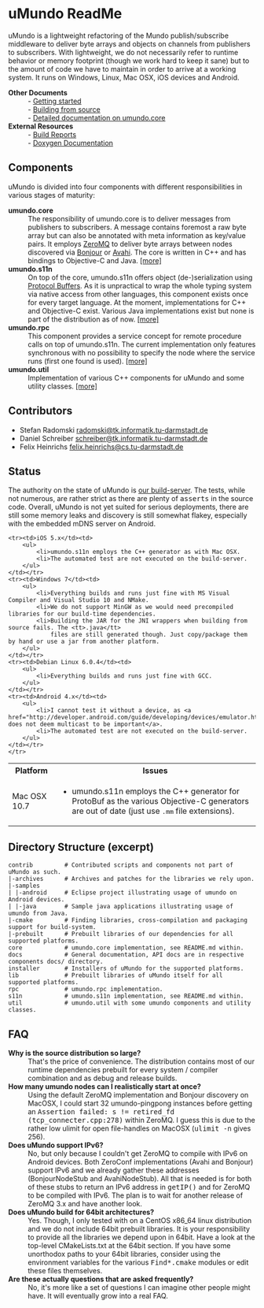 # uMundo ReadMe

uMundo is a lightweight refactoring of the Mundo publish/subscribe middleware to deliver byte
arrays and objects on channels from publishers to subscribers. With lightweight, we do not necessarily 
refer to runtime behavior or memory footprint (though we work hard to keep it sane) but to the amount 
of code we have to maintain in order to arrive at a working system. It runs on Windows, Linux, Mac OSX, 
iOS devices and Android.

<dt><b>Other Documents</b></dt>
<dd>- <a href="https://github.com/tklab-tud/umundo/tree/master/docs/GETTING_STARTED.md">Getting started</a></dd>
<dd>- <a href="https://github.com/tklab-tud/umundo/tree/master/docs/BUILDING.md">Building from source</a></dd>
<dd>- <a href="https://github.com/tklab-tud/umundo/tree/master/core">Detailed documentation on umundo.core</a></dd>

<dt><b>External Resources</b></dt>
<dd>- <a href="http://umundo.tk.informatik.tu-darmstadt.de/cdash/index.php?project=umundo">Build Reports</a></dd>
<dd>- <a href="http://umundo.tk.informatik.tu-darmstadt.de/docs">Doxygen Documentation</a></dd>

## Components

uMundo is divided into four components with different responsibilities in various stages of maturity:

<dt><b>umundo.core</b></dt>
<dd>The responsibility of umundo.core is to deliver messages from publishers to subscribers. A message contains
	foremost a raw byte array but can also be annotated with meta information as key/value pairs. It employs
	<a href="http://www.zeromq.org">ZeroMQ</a> to deliver byte arrays between nodes discovered via 
	<a href="http://developer.apple.com/opensource/">Bonjour</a> or <a href="http://avahi.org/">Avahi</a>.
	The core is written in C++ and has bindings to Objective-C and Java. <a href="/tklab-tud/umundo/tree/master/core">[more]</a></dd>

<dt><b>umundo.s11n</b></dt>
<dd>On top of the core, umundo.s11n offers object (de-)serialization using <a href="http://code.google.com/p/protobuf/">Protocol Buffers</a>.
	As it is unpractical to wrap the whole typing system via native access from other languages, this component exists once for every
	target language. At the moment, implementations for C++ and Objective-C exist. Various Java implementations exist but none is 
	part of the distribution as of now. <a href="/tklab-tud/umundo/tree/master/s11n">[more]</a></dd>

<dt><b>umundo.rpc</b></dt>
<dd>This component provides a service concept for remote procedure calls on top of umundo.s11n. The current implementation only 
	features synchronous with no possibility to specify the node where the service runs (first one found is used).
	<a href="/tklab-tud/umundo/tree/master/rpc">[more]</a></dd>

<dt><b>umundo.util</b></dt>
<dd>Implementation of various C++ components for uMundo and some utility classes.
	<a href="/tklab-tud/umundo/tree/master/util">[more]</a></dd>

## Contributors

- Stefan Radomski <radomski@tk.informatik.tu-darmstadt.de>
- Daniel Schreiber <schreiber@tk.informatik.tu-darmstadt.de>
- Felix Heinrichs <felix.heinrichs@cs.tu-darmstadt.de>

## Status

The authority on the state of uMundo is <a href="http://umundo.tk.informatik.tu-darmstadt.de/cdash/index.php?project=umundo">our 
build-server</a>. The tests, while not numerous, are rather strict as there are plenty of <tt>asserts</tt> in the source code. 
Overall, uMundo is not yet suited for serious deployments, there are still some memory leaks and discovery is still somewhat flakey, 
especially with the embedded mDNS server on Android.

<table>
    </tr>
    <tr><th>Platform</th><th>Issues</th></tr>
	<tr><td>Mac OSX 10.7</td><td>
		<ul>
			<li>umundo.s11n employs the C++ generator for ProtoBuf as the various Objective-C generators are out of date (just use <tt>.mm</tt> file extensions).
		</ul>
	</td></tr>

	<tr><td>iOS 5.x</td><td>
		<ul>
			<li>umundo.s11n employs the C++ generator as with Mac OSX.
			<li>The automated test are not executed on the build-server.
		</ul>
	</td></tr>
	<tr><td>Windows 7</td><td>
		<ul>
			<li>Everything builds and runs just fine with MS Visual Compiler and Visual Studio 10 and NMake.
			<li>We do not support MinGW as we would need precompiled libraries for our build-time dependencies.
			<li>Building the JAR for the JNI wrappers when building from source fails. The <tt>.java</tt> 
				files are still generated though. Just copy/package them by hand or use a jar from another platform.
		</ul>
	</td></tr>
	<tr><td>Debian Linux 6.0.4</td><td>
		<ul>
			<li>Everything builds and runs just fine with GCC.
		</ul>
	</td></tr>
	<tr><td>Android 4.x</td><td>
		<ul>
			<li>I cannot test it without a device, as <a href="http://developer.android.com/guide/developing/devices/emulator.html#emulatornetworking">google does not deem multicast to be important</a>.
			<li>The automated test are not executed on the build-server.
		</ul>
	</td></tr>
    </tr>
</table>

## Directory Structure (excerpt)

	contrib         # Contributed scripts and components not part of uMundo as such.
	|-archives      # Archives and patches for the libraries we rely upon.
	|-samples
	| |-android     # Eclipse project illustrating usage of umundo on Android devices.
	| |-java        # Sample java applications illustrating usage of umundo from Java.
	|-cmake         # Finding libraries, cross-compilation and packaging support for build-system.
	|-prebuilt      # Prebuilt libraries of our dependencies for all supported platforms.
	core            # umundo.core implementation, see README.md within.
	docs            # General documentation, API docs are in respective components docs/ directory.
	installer       # Installers of uMundo for the supported platforms.
	lib             # Prebuilt libraries of uMundo itself for all supported platforms.
	rpc             # umundo.rpc implementation.
	s11n            # umundo.s11n implementation, see README.md within.
	util            # umundo.util with some umundo components and utility classes.

## FAQ

<dt><b>Why is the source distribution so large?</b></dt>
<dd>That's the price of convenience. The distribution contains most of our runtime dependencies prebuilt for every 
	system / compiler combination and as debug and release builds.</dd>

<dt><b>How many umundo nodes can I realistically start at once?</b></dt>
<dd>Using the default ZeroMQ implementation and Bonjour discovery on MacOSX, I could start 32 umundo-pingpong instances before
	getting an <tt>Assertion failed: s != retired_fd (tcp_connecter.cpp:278)</tt> within ZeroMQ. I guess this is due to the 
	rather low ulimit for open file-handles on MacOSX (<tt>ulimit -n</tt> gives 256).</dd>

<dt><b>Does uMundo support IPv6?</b></dt>
<dd>No, but only because I couldn't get ZeroMQ to compile with IPv6 on Android devices. Both ZeroConf implementations (Avahi and
	Bonjour) support IPv6 and we already gather these addresses (BonjourNodeStub and AvahiNodeStub). All that is needed is for
	both of these stubs to return an IPv6 address in <tt>getIP()</tt> and for ZeroMQ to be compiled with IPv6. The plan is to wait
	for another release of ZeroMQ 3.x and have another look.</dd>

<dt><b>Does uMundo build for 64bit architectures?</b></dt>
<dd>Yes. Though, I only tested with on a CentOS x86_64 linux distribution and we do not include 64bit prebuilt libraries. It 
	is your responsibility to provide all the libraries we depend upon in 64bit. Have a look at the top-level CMakeLists.txt at the
	64bit section. If you have some unorthodox paths to your 64bit libraries, consider using the environment variables for the 
	various <tt>Find*.cmake</tt> modules or edit these files themselves.</dd>

<dt><b>Are these actually questions that are asked frequently?</b><dt>
<dd>No, it's more like a set of questions I can imagine other people might have. It will eventually grow into a real FAQ.</dd>